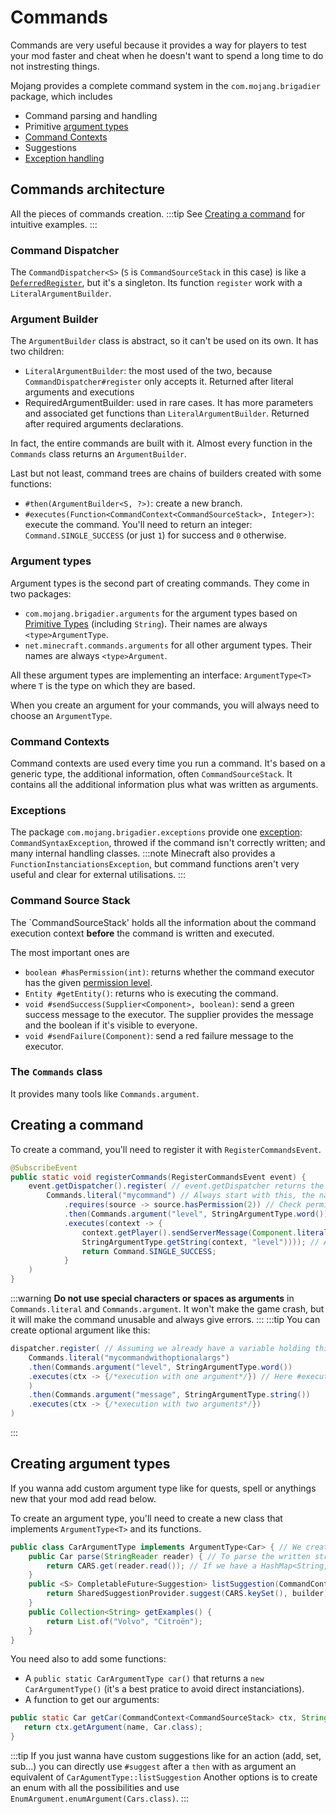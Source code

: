 # Commands
Commands are very useful because it provides a way for players to test
your mod faster and cheat when he doesn't want to spend a long time to do
not instresting things.

Mojang provides a complete command system in the `com.mojang.brigadier` package, which includes
 - Command parsing and handling
 - Primitive [argument types](#argument-types)
 - [Command Contexts](#command-contexts)
 - Suggestions
 - [Exception handling](#exceptions)

## Commands architecture
All the pieces of commands creation.
:::tip
See [Creating a command](#creating-a-command) for intuitive examples.
:::

### Command Dispatcher
The `CommandDispatcher<S>` (`S` is `CommandSourceStack` in this case) is like a [`DeferredRegister`](../concepts/registries.md), but it's a singleton.
Its function `register` work with a `LiteralArgumentBuilder`.

### Argument Builder
The `ArgumentBuilder` class is abstract, so it can't be used on its own.
It has two children:
 - `LiteralArgumentBuilder`: the most used of the two, because `CommandDispatcher#register` only accepts it. Returned after literal arguments and executions
 - RequiredArgumentBuilder: used in rare cases. It has more parameters and associated get functions than `LiteralArgumentBuilder`. Returned after required arguments declarations.

In fact, the entire commands are built with it. Almost every function in the `Commands` class returns an `ArgumentBuilder`.

Last but not least, command trees are chains of builders created with some functions:
 - `#then(ArgumentBuilder<S, ?>)`: create a new branch.
 - `#executes(Function<CommandContext<CommandSourceStack>, Integer>)`: execute the command. You'll need to return an integer: `Command.SINGLE_SUCCESS` (or just `1`) for success and `0` otherwise.

### Argument types
Argument types is the second part of creating commands. They come in two packages:
 - `com.mojang.brigadier.arguments` for the argument types based on [Primitive Types](https://docs.oracle.com/javase/tutorial/java/nutsandbolts/datatypes.html#PageTitle) (including `String`). Their names are always `<type>ArgumentType`.
 - `net.minecraft.commands.arguments` for all other argument types. Their names are always `<type>Argument`.

All these argument types are implementing an interface: `ArgumentType<T>` where `T` is the type on which they are based.

When you create an argument for your commands, you will always need to choose an `ArgumentType`.

### Command Contexts
Command contexts are used every time you run a command. It's based on a generic type, the additional information, often `CommandSourceStack`.
It contains all the additional information plus what was written as arguments.

### Exceptions
The package `com.mojang.brigadier.exceptions` provide one [exception](https://docs.oracle.com/javase/tutorial/essential/exceptions/index.html): `CommandSyntaxException`, throwed if the command isn't correctly written; and many internal handling classes.
:::note
Minecraft also provides a `FunctionInstanciationsException`, but command functions aren't very useful and clear for external utilisations.
:::

### Command Source Stack
The `CommandSourceStack' holds all the information about the command execution context **before** the command is written and executed.

The most important ones are
 - `boolean #hasPermission(int)`: returns whether the command executor has the given [permission level](https://minecraft.wiki/w/Permission_level).
 - `Entity #getEntity()`: returns who is executing the command.
 - `void #sendSuccess(Supplier<Component>, boolean)`: send a green success message to the executor. The supplier provides the message and the boolean if it's visible to everyone.
 - `void #sendFailure(Component)`: send a red failure message to the executor.

### The `Commands` class
It provides many tools like `Commands.argument`.

## Creating a command
To create a command, you'll need to register it with `RegisterCommandsEvent`.
```java
@SubscribeEvent
public static void registerCommands(RegisterCommandsEvent event) {
    event.getDispatcher().register( // event.getDispatcher returns the CommandDispatcher
        Commands.literal("mycommand") // Always start with this, the name of your command
            .requires(source -> source.hasPermission(2)) // Check permissions level
            .then(Commands.argument("level", StringArgumentType.word())) // Here we create an on-word argument named "level"
            .executes(context -> {
                context.getPlayer().sendServerMessage(Component.literal("You're now on the level: " + 
                StringArgumentType.getString(context, "level")))); // And we send a message to the executor
                return Command.SINGLE_SUCCESS;
            }
    )
}
```
:::warning
**Do not use special characters or spaces as arguments** in `Commands.literal` and `Commands.argument`. It won't make the game crash, but it will make the command unusable and always give errors.
:::
:::tip
You can create optional argument like this:
```java
dispatcher.register( // Assuming we already have a variable holding this dispatcher
    Commands.literal("mycommandwithoptionalargs")
    .then(Commands.argument("level", StringArgumentType.word())
    .executes(ctx -> {/*execution with one argument*/}) // Here #executes is in the "then" block
    )
    .then(Commands.argument("message", StringArgumentType.string())
    .executes(ctx -> {/*execution with two arguments*/})
)
```
:::
## Creating argument types
If you wanna add custom argument type like for quests, spell or anythings new that your mod add read below.

To create an argument type, you'll need to create a new class that implements `ArgumentType<T>` and its functions.
```java
public class CarArgumentType implements ArgumentType<Car> { // We create argument type based on the class Car
    public Car parse(StringReader reader) { // To parse the written string to a car instance
        return CARS.get(reader.read()); // If we have a HashMap<String, Car>
    }
    public <S> CompletableFuture<Suggestion> listSuggestion(CommandContext<S>, SuggestionBuilder builder) { // To suggest all the different cars
        return SharedSuggestionProvider.suggest(CARS.keySet(), builder)
    }
    public Collection<String> getExamples() {
        return List.of("Volvo", "Citroën");
    }
}
```

You need also to add some functions:
 - A `public static CarArgumentType car()` that returns a `new CarArgumentType()` (it's a best pratice to avoid direct instanciations).
 - A function to get our arguments:
 ```java
 public static Car getCar(CommandContext<CommandSourceStack> ctx, String name) {
    return ctx.getArgument(name, Car.class);
 }
 ```

:::tip
If you just wanna have custom suggestions like for an action (add, set, sub...) you can directly use `#suggest` after a `then` with as argument an equivalent of `CarAgumentType::listSuggestion`
Another options is to create an enum with all the possibilities and use `EnumArgument.enumArgument(Cars.class)`.
:::